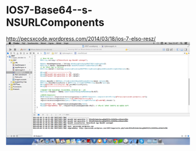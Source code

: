 IOS7-Base64--s-NSURLComponents
==============================

http://pecsxcode.wordpress.com/2014/03/18/ios-7-elso-resz/
![alt tag](https://raw.githubusercontent.com/PecsXcode/IOS7-Base64--s-NSURLComponents/master/IOS7.png)
